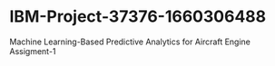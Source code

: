 # IBM-Project-37376-1660306488
Machine Learning-Based Predictive Analytics for Aircraft Engine
Assigment-1
